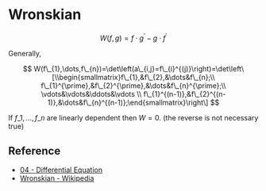 # Wronskian

$$
W(f,g)=f\cdot g^{\prime}-g\cdot f^{\prime}
$$

Generally,

$$
W(f\_{1},\dots,f\_{n})=\det\left(a\_{i,j}=f\_{i}^{(j)}\right)=\det\left\[\\begin{smallmatrix}f\_{1},&f\_{2},&\dots&f\_{n};\\ f\_{1}^{\prime},&f\_{2}^{\prime},&\dots&f\_{n}^{\prime};\\ \vdots&\vdots&\ddots&\vdots \\ f\_{1}^{(n-1)},&f\_{2}^{(n-1)},&\dots&f\_{n}^{(n-1)};\end{smallmatrix}\right\]
$$

If $f\_{1},\dots,f\_{n}$ are linearly dependent then $W=0$. (the reverse is not necessary true)

## Reference

* [04 - Differential Equation](../../../../../00%20-%20Summary/SCMA104%20-%20System%20of%20Ordinary%20Differential%20Equations%20and%20Applications%20in%20Medical%20Science/04%20-%20Differential%20Equation.md)
* [Wronskian - Wikipedia](https://en.wikipedia.org/wiki/Wronskian)
